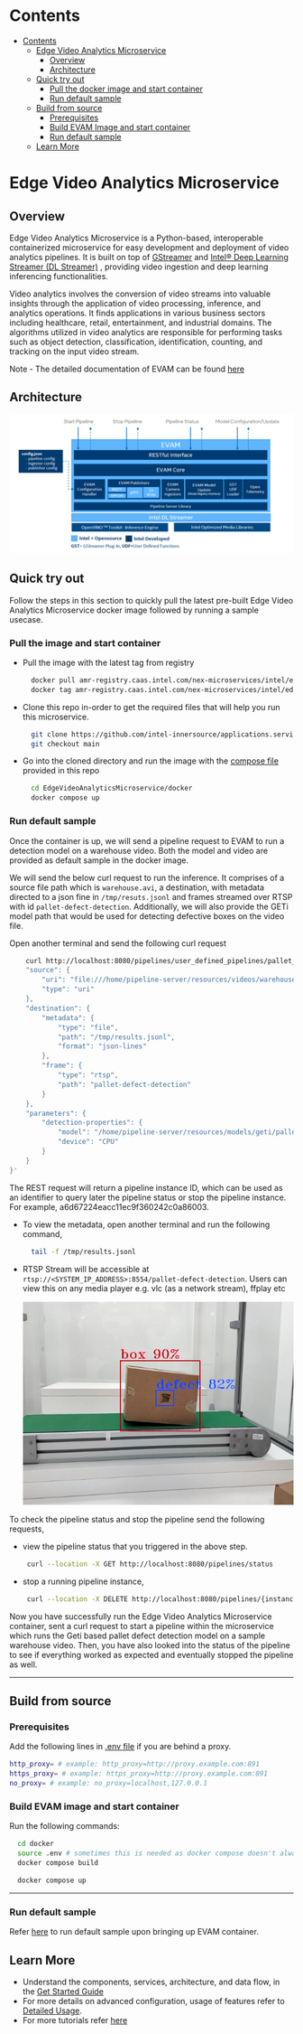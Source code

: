 # Contents

- [Contents](#contents)
  - [Edge Video Analytics Microservice](#edge-video-analytics-microservice)
    - [Overview](#overview)
    - [Architecture](#architecture)
  - [Quick try out ](#quick-try-out)
      - [Pull the docker image and start container](#pull-the-image-and-start-container)
      - [Run default sample](#run-default-sample)
  - [Build from source](#build-from-source)
      - [Prerequisites](#prerequisites)
      - [Build EVAM Image and start container](#build-evam-image-and-start-container)
      - [Run default sample](#run-default-sample-1)
  - [Learn More](#learn-more)

# Edge Video Analytics Microservice

## Overview

Edge Video Analytics Microservice is a Python-based, interoperable containerized microservice for easy development and deployment of video analytics pipelines. It is built on top of [GStreamer](https://gstreamer.freedesktop.org/documentation/) and [Intel® Deep Learning Streamer (DL Streamer)](https://dlstreamer.github.io/) , providing video ingestion and deep learning inferencing functionalities.

Video analytics involves the conversion of video streams into valuable insights through the application of video processing, inference, and analytics operations. It finds applications in various business sectors including healthcare, retail, entertainment, and industrial domains. The algorithms utilized in video analytics are responsible for performing tasks such as object detection, classification, identification, counting, and tracking on the input video stream.


Note - The detailed documentation of EVAM can be found [here](https://wheeljack.ch.intel.com/ESH-Documentation/edge-video-analytics-microservice/latest/user-guide/Overview.html)

## Architecture

![EVAM Architecture](./docs/user-guide/images/evam-2.x-architecture.png)

## Quick try out

Follow the steps in this section to quickly pull the latest pre-built Edge Video Analytics Microservice docker image followed by running a sample usecase. 

### Pull the image and start container

- Pull the image with the latest tag from registry

   ```sh
     docker pull amr-registry.caas.intel.com/nex-microservices/intel/edge-video-analytics-microservice:2.3.0
     docker tag amr-registry.caas.intel.com/nex-microservices/intel/edge-video-analytics-microservice:2.3.0 intel/edge-video-analytics-microservice:2.3.0
   ```

- Clone this repo in-order to get the required files that will help you run this microservice.
   ```sh
     git clone https://github.com/intel-innersource/applications.services.esh.edge-video-analytics-microservice.git EdgeVideoAnalyticsMicroservice
     git checkout main
   ```

- Go into the cloned directory and run the image with the [compose file](./docker/docker-compose.yml) provided in this repo

   ```sh
     cd EdgeVideoAnalyticsMicroservice/docker
     docker compose up
   ```

### Run default sample

Once the container is up, we will send a pipeline request to EVAM to run a detection model on a warehouse video. Both the model and video are provided as default sample in the docker image.

We will send the below curl request to run the inference.
It comprises of a source file path which is `warehouse.avi`, a destination, with metadata directed to a json fine in `/tmp/resuts.jsonl` and frames streamed over RTSP with id `pallet-defect-detection`. Additionally, we will also provide the GETi model path that would be used for detecting defective boxes on the video file.

Open another terminal and send the following curl request
``` sh
    curl http://localhost:8080/pipelines/user_defined_pipelines/pallet_defect_detection -X POST -H 'Content-Type: application/json' -d '{
    "source": {
        "uri": "file:///home/pipeline-server/resources/videos/warehouse.avi",
        "type": "uri"
    },
    "destination": {
        "metadata": {
            "type": "file",
            "path": "/tmp/results.jsonl",
            "format": "json-lines"
        },
        "frame": {
            "type": "rtsp",
            "path": "pallet-defect-detection"
        }
    },
    "parameters": {
        "detection-properties": {
            "model": "/home/pipeline-server/resources/models/geti/pallet_defect_detection/deployment/Detection/model/model.xml",
            "device": "CPU"
        }
    }
}'
```

The REST request will return a pipeline instance ID, which can be used as an identifier to query later the pipeline status or stop the pipeline instance. For example, a6d67224eacc11ec9f360242c0a86003.

- To view the metadata, open another terminal and run the following command,
  ```sh
    tail -f /tmp/results.jsonl
  ```

- RTSP Stream will be accessible at `rtsp://<SYSTEM_IP_ADDRESS>:8554/pallet-defect-detection`.  Users can view this on any media player e.g. vlc (as a network stream), ffplay etc 

  ![sample frame RTSP stream](./docs/user-guide/images/sample-pallet-defect-detection.png)

To check the pipeline status and stop the pipeline send the following requests,

 - view the pipeline status that you triggered in the above step.
   ```sh
    curl --location -X GET http://localhost:8080/pipelines/status
   ```

 - stop a running pipeline instance, 
   ```sh
    curl --location -X DELETE http://localhost:8080/pipelines/{instance_id}
   ```

Now you have successfully run the Edge Video Analytics Microservice container, sent a curl request to start a pipeline within the microservice which runs the Geti based pallet defect detection model on a sample warehouse video. Then, you have also looked into the status of the pipeline to see if everything worked as expected and eventually stopped the pipeline as well.

---
## Build from source

### Prerequisites
Add the following lines in [.env file](./docker/.env) if you are behind a proxy.

  ``` sh
  http_proxy= # example: http_proxy=http://proxy.example.com:891
  https_proxy= # example: https_proxy=http://proxy.example.com:891
  no_proxy= # example: no_proxy=localhost,127.0.0.1
  ```

### Build EVAM image and start container

Run the following commands:

   ```sh
     cd docker
     source .env # sometimes this is needed as docker compose doesn't always pick up the necessary env variables
     docker compose build
   ```

   ```sh
     docker compose up
   ```
---
### Run default sample
Refer [here](#run-default-sample) to run default sample upon bringing up EVAM container.

## Learn More

-   Understand the components, services, architecture, and data flow, in the [Get Started Guide](https://wheeljack.ch.intel.com/ESH-Documentation/edge-video-analytics-microservice/latest/user-guide/Get-Started-Guide.html)
-   For more details on advanced configuration, usage of features refer to [Detailed Usage](./docs/user-guide/detailed_usage/Detailed-Usage.md). 
-   For more tutorials refer [here](https://wheeljack.ch.intel.com/ESH-Documentation/edge-video-analytics-microservice/latest/user-guide/Tutorials-How-To.html)
